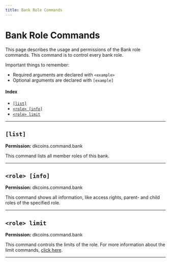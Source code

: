 ```yaml
---
title: Bank Role Commands
---
```


# Bank Role Commands

This page describes the usage and permissions of the Bank role commands. This command is to control every bank role.

Important things to remember:

* Required arguments are declared with ```<example>```
* Optional arguments are declared with ```[example]```

#### Index

* [```[list]```](#list)
* [```<role> [info]```]()
* [```<role> limit```](#role-limit)

***

## **```[list]```**

**Permission:** dkcoins.command.bank<br/>

This command lists all member roles of this bank.

***

## **```<role> [info]```**

**Permission:** dkcoins.command.bank<br/>

This command shows all information, like access rights, parent- and child roles of the specified role.

***

## **```<role> limit```**

**Permission:** dkcoins.command.bank<br/>

This command controls the limits of the role.
For more information about the limit commands, [click here](bank-limit-commands.md).

***